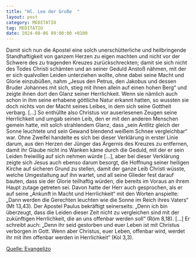 ```yaml
---
title: "Hl. Leo der Große  "
layout: post
category: MEDITATIO
tag: MEDITATIO
date: 2024-08-06 09:00:00 +0100
---
```

 
Damit sich nun die Apostel eine solch unerschütterliche und heilbringende Standhaftigkeit von ganzem Herzen zu eigen machten und nicht vor der Schwere des zu tragenden Kreuzes zurückschreckten; damit sie sich nicht des Todes Christi schämten und an seiner Geduld Anstoß nähmen, mit der er sich qualvollen Leiden unterziehen wollte, ohne dabei seine Macht und Glorie einzubüßen, nahm „Jesus den Petrus, den Jakobus und dessen Bruder Johannes mit sich, stieg mit ihnen allein auf einen hohen Berg“ und zeigte ihnen dort den Glanz seiner Herrlichkeit.<!--more--> Wenn sie nämlich auch schon in ihm seine erhabene göttliche Natur erkannt hatten, so wussten sie doch nichts von der Macht seines Leibes, in dem sich seine Gottheit verbarg. [...]
So enthüllte also Christus vor auserlesenen Zeugen seine Herrlichkeit und umgab seinen Leib, den er mit den anderen Menschen gemein hatte, mit solch strahlendem Glanz, dass „sein Antlitz gleich der Sonne leuchtete und sein Gewand blendend weißem Schnee vergleichbar“ war. Ohne Zweifel handelte es sich bei dieser Verklärung in erster Linie darum, aus den Herzen der Jünger das Ärgernis des Kreuzes zu entfernen, damit ihr Glaube nicht ins Wanken käme durch die Geduld, mit der er sein Leiden freiwillig auf sich nehmen würde [...], aber bei dieser Verklärung zeigte sich Jesus auch ebenso darum besorgt, die Hoffnung seiner heiligen Kirche auf sicheren Grund zu stellen, damit der ganze Leib Christi wüsste, welche Umgestaltung auf ihn wartet, und all seine Glieder fest darauf bauten, dass sie der Glorie teilhaftig würden, die bereits im Voraus an ihrem Haupt zutage getreten sei. Davon hatte der Herr auch gesprochen, als er auf seine „Ankunft in Macht und Herrlichkeit“ mit den Worten anspielte: „Dann werden die Gerechten leuchten wie die Sonne im Reich ihres Vaters“ (Mt 13,43). Der Apostel Paulus bekräftigt seinerseits: „Denn ich bin überzeugt, dass die Leiden dieser Zeit nicht zu vergleichen sind mit der zukünftigen Herrlichkeit, die an uns offenbar werden soll“ (Röm 8,18). [...] Er schreibt auch: „Denn ihr seid gestorben und euer Leben ist mit Christus verborgen in Gott. Wenn aber Christus, euer Leben, offenbar wird, werdet ihr mit ihm offenbar werden in Herrlichkeit“ (Kol 3,3).

[Quelle: Evangelizo](https://evangeliumtagfuertag.org/DE/gospel)